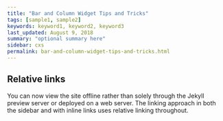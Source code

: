 ```yaml
---
title: "Bar and Column Widget Tips and Tricks"
tags: [sample1, sample2]
keywords: keyword1, keyword2, keyword3
last_updated: August 9, 2018
summary: "optional summary here"
sidebar: cxs
permalink: bar-and-column-widget-tips-and-tricks.html
---
```

## Relative links

You can now view the site offline rather than solely through the Jekyll preview server or deployed on a web server. The linking approach in both the sidebar and with inline links uses relative linking throughout.